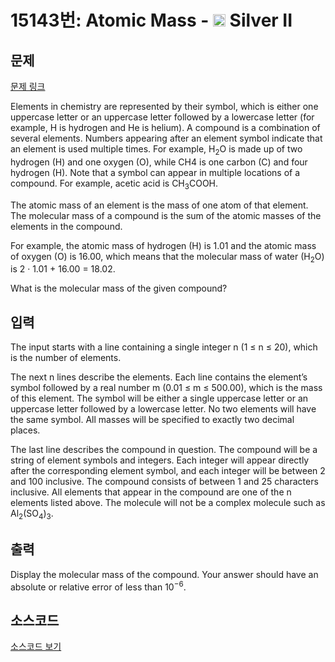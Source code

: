 # 15143번: Atomic Mass - <img src="https://static.solved.ac/tier_small/9.svg" style="height:20px" /> Silver II

<!-- performance -->

<!-- 문제 제출 후 깃허브에 푸시를 했을 때 제출한 코드의 성능이 입력될 공간입니다.-->

<!-- end -->

## 문제

[문제 링크](https://boj.kr/15143)


<p>Elements in chemistry are represented by their symbol, which is either one uppercase letter or an uppercase letter followed by a lowercase letter (for example, H is hydrogen and He is helium). A compound is a combination of several elements. Numbers appearing after an element symbol indicate that an element is used multiple times. For example, H<sub>2</sub>O is made up of two hydrogen (H) and one oxygen (O), while CH4 is one carbon (C) and four hydrogen (H). Note that a symbol can appear in multiple locations of a compound. For example, acetic acid is CH<sub>3</sub>COOH.</p>

<p>The atomic mass of an element is the mass of one atom of that element. The molecular mass of a compound is the sum of the atomic masses of the elements in the compound.</p>

<p>For example, the atomic mass of hydrogen (H) is 1.01 and the atomic mass of oxygen (O) is 16.00, which means that the molecular mass of water (H<sub>2</sub>O) is 2 · 1.01 + 16.00 = 18.02.</p>

<p>What is the molecular mass of the given compound?</p>



## 입력


<p>The input starts with a line containing a single integer n (1 ≤ n ≤ 20), which is the number of elements.</p>

<p>The next n lines describe the elements. Each line contains the element’s symbol followed by a real number m (0.01 ≤ m ≤ 500.00), which is the mass of this element. The symbol will be either a single uppercase letter or an uppercase letter followed by a lowercase letter. No two elements will have the same symbol. All masses will be specified to exactly two decimal places.</p>

<p>The last line describes the compound in question. The compound will be a string of element symbols and integers. Each integer will appear directly after the corresponding element symbol, and each integer will be between 2 and 100 inclusive. The compound consists of between 1 and 25 characters inclusive. All elements that appear in the compound are one of the n elements listed above. The molecule will not be a complex molecule such as Al<sub>2</sub>(SO<sub>4</sub>)<sub>3</sub>.</p>



## 출력


<p>Display the molecular mass of the compound. Your answer should have an absolute or relative error of less than 10<sup>−6</sup>.</p>



## 소스코드

[소스코드 보기](Atomic%20Mass.cpp)